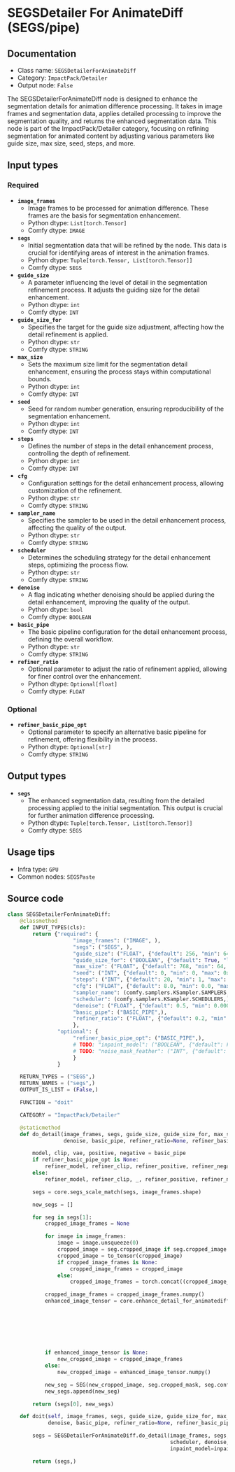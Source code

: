 # SEGSDetailer For AnimateDiff (SEGS/pipe)
## Documentation
- Class name: `SEGSDetailerForAnimateDiff`
- Category: `ImpactPack/Detailer`
- Output node: `False`

The SEGSDetailerForAnimateDiff node is designed to enhance the segmentation details for animation difference processing. It takes in image frames and segmentation data, applies detailed processing to improve the segmentation quality, and returns the enhanced segmentation data. This node is part of the ImpactPack/Detailer category, focusing on refining segmentation for animated content by adjusting various parameters like guide size, max size, seed, steps, and more.
## Input types
### Required
- **`image_frames`**
    - Image frames to be processed for animation difference. These frames are the basis for segmentation enhancement.
    - Python dtype: `List[torch.Tensor]`
    - Comfy dtype: `IMAGE`
- **`segs`**
    - Initial segmentation data that will be refined by the node. This data is crucial for identifying areas of interest in the animation frames.
    - Python dtype: `Tuple[torch.Tensor, List[torch.Tensor]]`
    - Comfy dtype: `SEGS`
- **`guide_size`**
    - A parameter influencing the level of detail in the segmentation refinement process. It adjusts the guiding size for the detail enhancement.
    - Python dtype: `int`
    - Comfy dtype: `INT`
- **`guide_size_for`**
    - Specifies the target for the guide size adjustment, affecting how the detail refinement is applied.
    - Python dtype: `str`
    - Comfy dtype: `STRING`
- **`max_size`**
    - Sets the maximum size limit for the segmentation detail enhancement, ensuring the process stays within computational bounds.
    - Python dtype: `int`
    - Comfy dtype: `INT`
- **`seed`**
    - Seed for random number generation, ensuring reproducibility of the segmentation enhancement.
    - Python dtype: `int`
    - Comfy dtype: `INT`
- **`steps`**
    - Defines the number of steps in the detail enhancement process, controlling the depth of refinement.
    - Python dtype: `int`
    - Comfy dtype: `INT`
- **`cfg`**
    - Configuration settings for the detail enhancement process, allowing customization of the refinement.
    - Python dtype: `str`
    - Comfy dtype: `STRING`
- **`sampler_name`**
    - Specifies the sampler to be used in the detail enhancement process, affecting the quality of the output.
    - Python dtype: `str`
    - Comfy dtype: `STRING`
- **`scheduler`**
    - Determines the scheduling strategy for the detail enhancement steps, optimizing the process flow.
    - Python dtype: `str`
    - Comfy dtype: `STRING`
- **`denoise`**
    - A flag indicating whether denoising should be applied during the detail enhancement, improving the quality of the output.
    - Python dtype: `bool`
    - Comfy dtype: `BOOLEAN`
- **`basic_pipe`**
    - The basic pipeline configuration for the detail enhancement process, defining the overall workflow.
    - Python dtype: `str`
    - Comfy dtype: `STRING`
- **`refiner_ratio`**
    - Optional parameter to adjust the ratio of refinement applied, allowing for finer control over the enhancement.
    - Python dtype: `Optional[float]`
    - Comfy dtype: `FLOAT`
### Optional
- **`refiner_basic_pipe_opt`**
    - Optional parameter to specify an alternative basic pipeline for refinement, offering flexibility in the process.
    - Python dtype: `Optional[str]`
    - Comfy dtype: `STRING`
## Output types
- **`segs`**
    - The enhanced segmentation data, resulting from the detailed processing applied to the initial segmentation. This output is crucial for further animation difference processing.
    - Python dtype: `Tuple[torch.Tensor, List[torch.Tensor]]`
    - Comfy dtype: `SEGS`
## Usage tips
- Infra type: `GPU`
- Common nodes: `SEGSPaste`


## Source code
```python
class SEGSDetailerForAnimateDiff:
    @classmethod
    def INPUT_TYPES(cls):
        return {"required": {
                     "image_frames": ("IMAGE", ),
                     "segs": ("SEGS", ),
                     "guide_size": ("FLOAT", {"default": 256, "min": 64, "max": MAX_RESOLUTION, "step": 8}),
                     "guide_size_for": ("BOOLEAN", {"default": True, "label_on": "bbox", "label_off": "crop_region"}),
                     "max_size": ("FLOAT", {"default": 768, "min": 64, "max": MAX_RESOLUTION, "step": 8}),
                     "seed": ("INT", {"default": 0, "min": 0, "max": 0xffffffffffffffff}),
                     "steps": ("INT", {"default": 20, "min": 1, "max": 10000}),
                     "cfg": ("FLOAT", {"default": 8.0, "min": 0.0, "max": 100.0}),
                     "sampler_name": (comfy.samplers.KSampler.SAMPLERS,),
                     "scheduler": (comfy.samplers.KSampler.SCHEDULERS,),
                     "denoise": ("FLOAT", {"default": 0.5, "min": 0.0001, "max": 1.0, "step": 0.01}),
                     "basic_pipe": ("BASIC_PIPE",),
                     "refiner_ratio": ("FLOAT", {"default": 0.2, "min": 0.0, "max": 1.0})
                     },
                "optional": {
                     "refiner_basic_pipe_opt": ("BASIC_PIPE",),
                     # TODO: "inpaint_model": ("BOOLEAN", {"default": False, "label_on": "enabled", "label_off": "disabled"}),
                     # TODO: "noise_mask_feather": ("INT", {"default": 0, "min": 0, "max": 100, "step": 1}),
                     }
                }

    RETURN_TYPES = ("SEGS",)
    RETURN_NAMES = ("segs",)
    OUTPUT_IS_LIST = (False,)

    FUNCTION = "doit"

    CATEGORY = "ImpactPack/Detailer"

    @staticmethod
    def do_detail(image_frames, segs, guide_size, guide_size_for, max_size, seed, steps, cfg, sampler_name, scheduler,
                  denoise, basic_pipe, refiner_ratio=None, refiner_basic_pipe_opt=None, inpaint_model=False, noise_mask_feather=0):

        model, clip, vae, positive, negative = basic_pipe
        if refiner_basic_pipe_opt is None:
            refiner_model, refiner_clip, refiner_positive, refiner_negative = None, None, None, None
        else:
            refiner_model, refiner_clip, _, refiner_positive, refiner_negative = refiner_basic_pipe_opt

        segs = core.segs_scale_match(segs, image_frames.shape)

        new_segs = []

        for seg in segs[1]:
            cropped_image_frames = None

            for image in image_frames:
                image = image.unsqueeze(0)
                cropped_image = seg.cropped_image if seg.cropped_image is not None else crop_tensor4(image, seg.crop_region)
                cropped_image = to_tensor(cropped_image)
                if cropped_image_frames is None:
                    cropped_image_frames = cropped_image
                else:
                    cropped_image_frames = torch.concat((cropped_image_frames, cropped_image), dim=0)

            cropped_image_frames = cropped_image_frames.numpy()
            enhanced_image_tensor = core.enhance_detail_for_animatediff(cropped_image_frames, model, clip, vae, guide_size, guide_size_for, max_size,
                                                                        seg.bbox, seed, steps, cfg, sampler_name, scheduler,
                                                                        positive, negative, denoise, seg.cropped_mask,
                                                                        refiner_ratio=refiner_ratio, refiner_model=refiner_model,
                                                                        refiner_clip=refiner_clip, refiner_positive=refiner_positive,
                                                                        refiner_negative=refiner_negative,
                                                                        inpaint_model=inpaint_model, noise_mask_feather=noise_mask_feather)

            if enhanced_image_tensor is None:
                new_cropped_image = cropped_image_frames
            else:
                new_cropped_image = enhanced_image_tensor.numpy()

            new_seg = SEG(new_cropped_image, seg.cropped_mask, seg.confidence, seg.crop_region, seg.bbox, seg.label, None)
            new_segs.append(new_seg)

        return (segs[0], new_segs)

    def doit(self, image_frames, segs, guide_size, guide_size_for, max_size, seed, steps, cfg, sampler_name, scheduler,
             denoise, basic_pipe, refiner_ratio=None, refiner_basic_pipe_opt=None, inpaint_model=False, noise_mask_feather=0):

        segs = SEGSDetailerForAnimateDiff.do_detail(image_frames, segs, guide_size, guide_size_for, max_size, seed, steps, cfg, sampler_name,
                                                    scheduler, denoise, basic_pipe, refiner_ratio, refiner_basic_pipe_opt,
                                                    inpaint_model=inpaint_model, noise_mask_feather=noise_mask_feather)

        return (segs,)

```
